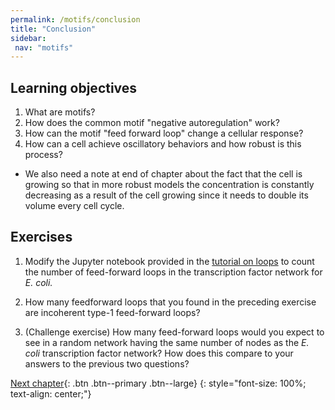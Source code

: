 ```yaml
---
permalink: /motifs/conclusion
title: "Conclusion"
sidebar:
 nav: "motifs"
---
```


## Learning objectives

1. What are motifs?
2. How does the common motif "negative autoregulation" work?
3. How can the motif "feed forward loop" change a cellular response?
4. How can a cell achieve oscillatory behaviors and how robust is this process?

* We also need a note at end of chapter about the fact that the cell is growing so that in more robust models the concentration is constantly decreasing as a result of the cell growing since it needs to double its volume every cell cycle.

## Exercises

1. Modify the Jupyter notebook provided in the [tutorial on loops](tutorial_loops) to count the number of feed-forward loops in the transcription factor network for *E. coli.*

2. How many feedforward loops that you found in the preceding exercise are incoherent type-1 feed-forward loops?

3. (Challenge exercise) How many feed-forward loops would you expect to see in a random network having the same number of nodes as the *E. coli* transcription factor network? How does this compare to your answers to the previous two questions?

[Next chapter](../chemotaxis/home){: .btn .btn--primary .btn--large}
{: style="font-size: 100%; text-align: center;"}
